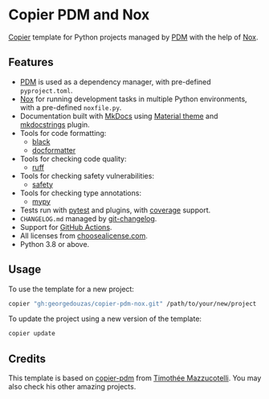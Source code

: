 # Copier PDM and Nox

[Copier](https://github.com/copier-org/copier) template for Python projects managed by [PDM](https://github.com/pdm-project/pdm)
with the help of [Nox](https://github.com/wntrblm/nox).

## Features

- [PDM](https://github.com/pdm-project/pdm) is used as a dependency manager, with pre-defined `pyproject.toml`.
- [Nox](https://github.com/wntrblm/nox) for running development tasks in multiple Python environments, with a pre-defined
  `noxfile.py`.
- Documentation built with [MkDocs](https://github.com/mkdocs/mkdocs) using [Material
  theme](https://github.com/squidfunk/mkdocs-material) and [mkdocstrings](https://github.com/mkdocstrings/mkdocstrings) plugin.
- Tools for code formatting:
    - [black](https://github.com/psf/black)
    - [docformatter](https://github.com/PyCQA/docformatter)
- Tools for checking code quality:
    - [ruff](https://github.com/charliermarsh/ruff)
- Tools for checking safety vulnerabilities:
    - [safety](https://github.com/pyupio/safety)
- Tools for checking type annotations:
    - [mypy](https://github.com/pyupio/safety)
- Tests run with [pytest](https://github.com/pytest-dev/pytest) and plugins, with [coverage](https://github.com/nedbat/coveragepy)
  support.
- `CHANGELOG.md` managed by [git-changelog](https://github.com/pawamoy/git-changelog).
- Support for [GitHub Actions](https://github.com/features/actions).
- All licenses from [choosealicense.com](https://choosealicense.com/appendix/).
- Python 3.8 or above.

## Usage

To use the template for a new project:

```bash
copier "gh:georgedouzas/copier-pdm-nox.git" /path/to/your/new/project
```

To update the project using a new version of the template:

```bash
copier update
```

## Credits

This template is based on [copier-pdm](https://github.com/pawamoy/copier-pdm) from [Timothée
Mazzucotelli](https://pawamoy.github.io/). You may also check his other amazing projects.
